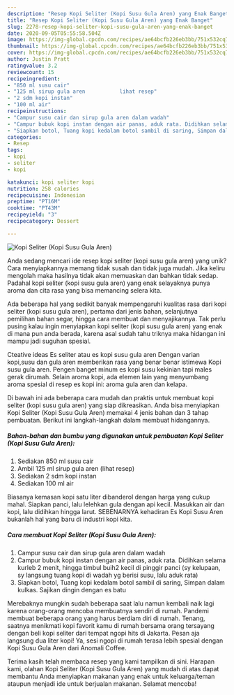```yaml
---
description: "Resep Kopi Seliter (Kopi Susu Gula Aren) yang Enak Banget"
title: "Resep Kopi Seliter (Kopi Susu Gula Aren) yang Enak Banget"
slug: 2278-resep-kopi-seliter-kopi-susu-gula-aren-yang-enak-banget
date: 2020-09-05T05:55:58.504Z
image: https://img-global.cpcdn.com/recipes/ae64bcfb226eb3bb/751x532cq70/kopi-seliter-kopi-susu-gula-aren-foto-resep-utama.jpg
thumbnail: https://img-global.cpcdn.com/recipes/ae64bcfb226eb3bb/751x532cq70/kopi-seliter-kopi-susu-gula-aren-foto-resep-utama.jpg
cover: https://img-global.cpcdn.com/recipes/ae64bcfb226eb3bb/751x532cq70/kopi-seliter-kopi-susu-gula-aren-foto-resep-utama.jpg
author: Justin Pratt
ratingvalue: 3.2
reviewcount: 15
recipeingredient:
- "850 ml susu cair"
- "125 ml sirup gula aren           lihat resep"
- "2 sdm kopi instan"
- "100 ml air"
recipeinstructions:
- "Campur susu cair dan sirup gula aren dalam wadah"
- "Campur bubuk kopi instan dengan air panas, aduk rata. Didihkan selama kurleb 2 menit, hingga timbul buih2 kecil di pinggir panci (sy kelupaan, sy langsung tuang kopi di wadah yg berisi susu, lalu aduk rata)"
- "Siapkan botol, Tuang kopi kedalam botol sambil di saring, Simpan dalam kulkas. Sajikan dingin dengan es batu"
categories:
- Resep
tags:
- kopi
- seliter
- kopi

katakunci: kopi seliter kopi 
nutrition: 258 calories
recipecuisine: Indonesian
preptime: "PT16M"
cooktime: "PT43M"
recipeyield: "3"
recipecategory: Dessert

---
```



![Kopi Seliter (Kopi Susu Gula Aren)](https://img-global.cpcdn.com/recipes/ae64bcfb226eb3bb/751x532cq70/kopi-seliter-kopi-susu-gula-aren-foto-resep-utama.jpg)

Anda sedang mencari ide resep kopi seliter (kopi susu gula aren) yang unik? Cara menyiapkannya memang tidak susah dan tidak juga mudah. Jika keliru mengolah maka hasilnya tidak akan memuaskan dan bahkan tidak sedap. Padahal kopi seliter (kopi susu gula aren) yang enak selayaknya punya aroma dan cita rasa yang bisa memancing selera kita.

Ada beberapa hal yang sedikit banyak mempengaruhi kualitas rasa dari kopi seliter (kopi susu gula aren), pertama dari jenis bahan, selanjutnya pemilihan bahan segar, hingga cara membuat dan menyajikannya. Tak perlu pusing kalau ingin menyiapkan kopi seliter (kopi susu gula aren) yang enak di mana pun anda berada, karena asal sudah tahu triknya maka hidangan ini mampu jadi suguhan spesial.

Cteative ideas Es seliter atau es kopi susu gula aren Dengan varian kopi,susu dan gula aren memberikan rasa yang benar benar istimewa Kopi susu gula aren. Pengen banget minum es kopi susu kekinian tapi males gerak dirumah. Selain aroma kopi, ada elemen lain yang menyumbang aroma spesial di resep es kopi ini: aroma gula aren dan kelapa.


Di bawah ini ada beberapa cara mudah dan praktis untuk membuat kopi seliter (kopi susu gula aren) yang siap dikreasikan. Anda bisa menyiapkan Kopi Seliter (Kopi Susu Gula Aren) memakai 4 jenis bahan dan 3 tahap pembuatan. Berikut ini langkah-langkah dalam membuat hidangannya.

<!--inarticleads1-->

##### Bahan-bahan dan bumbu yang digunakan untuk pembuatan Kopi Seliter (Kopi Susu Gula Aren):

1. Sediakan 850 ml susu cair
1. Ambil 125 ml sirup gula aren           (lihat resep)
1. Sediakan 2 sdm kopi instan
1. Sediakan 100 ml air


Biasanya kemasan kopi satu liter dibanderol dengan harga yang cukup mahal. Siapkan panci, lalu lelehkan gula dengan api kecil. Masukkan air dan kopi, lalu didihkan hingga larut. SEBENARNYA kehadiran Es Kopi Susu Aren bukanlah hal yang baru di industri kopi kita. 

<!--inarticleads2-->

##### Cara membuat Kopi Seliter (Kopi Susu Gula Aren):

1. Campur susu cair dan sirup gula aren dalam wadah
1. Campur bubuk kopi instan dengan air panas, aduk rata. Didihkan selama kurleb 2 menit, hingga timbul buih2 kecil di pinggir panci (sy kelupaan, sy langsung tuang kopi di wadah yg berisi susu, lalu aduk rata)
1. Siapkan botol, Tuang kopi kedalam botol sambil di saring, Simpan dalam kulkas. Sajikan dingin dengan es batu


Merebaknya mungkin sudah beberapa saat lalu namun kembali naik lagi karena orang-orang mencoba membuatnya sendiri di rumah. Pandemi membuat beberapa orang yang harus berdiam diri di rumah. Tenang, saatnya menikmati kopi favorit kamu di rumah bersama orang tersayang dengan beli kopi seliter dari tempat ngopi hits di Jakarta. Pesan aja langsung dua liter kopi! Ya, sesi ngopi di rumah terasa lebih spesial dengan Kopi Susu Gula Aren dari Anomali Coffee. 

Terima kasih telah membaca resep yang kami tampilkan di sini. Harapan kami, olahan Kopi Seliter (Kopi Susu Gula Aren) yang mudah di atas dapat membantu Anda menyiapkan makanan yang enak untuk keluarga/teman ataupun menjadi ide untuk berjualan makanan. Selamat mencoba!
